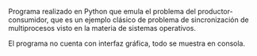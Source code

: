 Programa realizado en Python que emula el problema del productor-consumidor, que es un ejemplo clásico de problema de sincronización de multiprocesos visto en la materia de sistemas operativos.

El programa no cuenta con interfaz gráfica, todo se muestra en consola.

